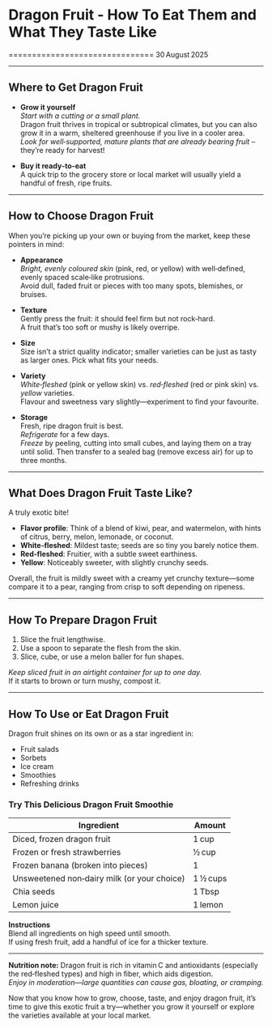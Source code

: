 # Dragon Fruit - How To Eat Them and What They Taste Like

===============================
30 August 2025

---

## Where to Get Dragon Fruit

- **Grow it yourself**  
  *Start with a cutting or a small plant.*  
  Dragon fruit thrives in tropical or subtropical climates, but you can also grow it in a warm, sheltered greenhouse if you live in a cooler area.  
  *Look for well‑supported, mature plants that are already bearing fruit* – they’re ready for harvest!

- **Buy it ready‑to‑eat**  
  A quick trip to the grocery store or local market will usually yield a handful of fresh, ripe fruits.

---

## How to Choose Dragon Fruit

When you’re picking up your own or buying from the market, keep these pointers in mind:

- **Appearance**  
  *Bright, evenly coloured skin* (pink, red, or yellow) with well‑defined, evenly spaced scale‑like protrusions.  
  Avoid dull, faded fruit or pieces with too many spots, blemishes, or bruises.

- **Texture**  
  Gently press the fruit: it should feel firm but not rock‑hard.  
  A fruit that’s too soft or mushy is likely overripe.

- **Size**  
  Size isn’t a strict quality indicator; smaller varieties can be just as tasty as larger ones. Pick what fits your needs.

- **Variety**  
  *White‑fleshed* (pink or yellow skin) vs. *red‑fleshed* (red or pink skin) vs. *yellow* varieties.  
  Flavour and sweetness vary slightly—experiment to find your favourite.

- **Storage**  
  Fresh, ripe dragon fruit is best.  
  *Refrigerate* for a few days.  
  *Freeze* by peeling, cutting into small cubes, and laying them on a tray until solid. Then transfer to a sealed bag (remove excess air) for up to three months.

---

## What Does Dragon Fruit Taste Like?

A truly exotic bite!  
- **Flavor profile**: Think of a blend of kiwi, pear, and watermelon, with hints of citrus, berry, melon, lemonade, or coconut.  
- **White‑fleshed**: Mildest taste; seeds are so tiny you barely notice them.  
- **Red‑fleshed**: Fruitier, with a subtle sweet earthiness.  
- **Yellow**: Noticeably sweeter, with slightly crunchy seeds.

Overall, the fruit is mildly sweet with a creamy yet crunchy texture—some compare it to a pear, ranging from crisp to soft depending on ripeness.

---

## How To Prepare Dragon Fruit

1. Slice the fruit lengthwise.  
2. Use a spoon to separate the flesh from the skin.  
3. Slice, cube, or use a melon baller for fun shapes.

*Keep sliced fruit in an airtight container for up to one day.*  
If it starts to brown or turn mushy, compost it.

---

## How To Use or Eat Dragon Fruit

Dragon fruit shines on its own or as a star ingredient in:

- Fruit salads  
- Sorbets  
- Ice cream  
- Smoothies  
- Refreshing drinks

### Try This Delicious Dragon Fruit Smoothie

| Ingredient | Amount |
|------------|--------|
| Diced, frozen dragon fruit | 1 cup |
| Frozen or fresh strawberries | ½ cup |
| Frozen banana (broken into pieces) | 1 |
| Unsweetened non‑dairy milk (or your choice) | 1 ½ cups |
| Chia seeds | 1 Tbsp |
| Lemon juice | 1 lemon |

**Instructions**  
Blend all ingredients on high speed until smooth.  
If using fresh fruit, add a handful of ice for a thicker texture.

---

**Nutrition note:** Dragon fruit is rich in vitamin C and antioxidants (especially the red‑fleshed types) and high in fiber, which aids digestion.  
*Enjoy in moderation—large quantities can cause gas, bloating, or cramping.*

Now that you know how to grow, choose, taste, and enjoy dragon fruit, it’s time to give this exotic fruit a try—whether you grow it yourself or explore the varieties available at your local market.